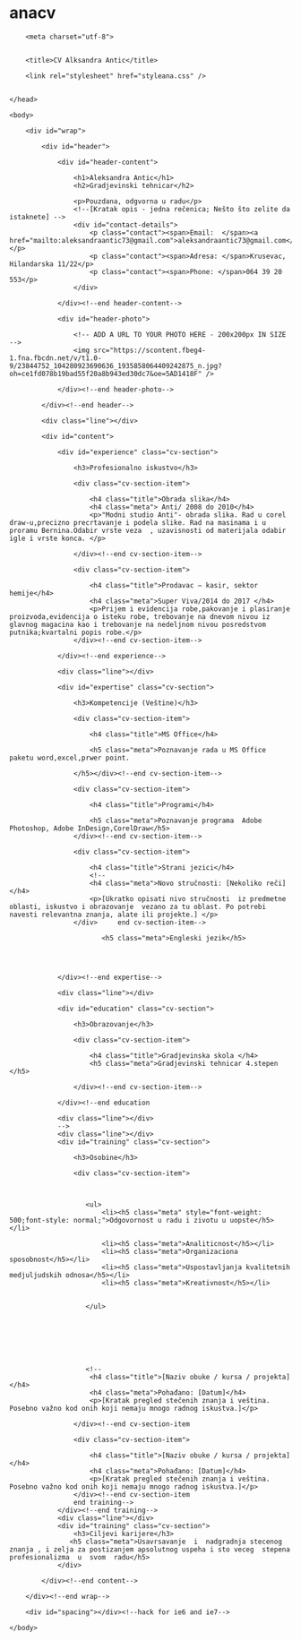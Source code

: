 # anacv
<head>		
		
		<meta charset="utf-8">
		
	
		<title>CV Alksandra Antic</title>
		
		<link rel="stylesheet" href="styleana.css" />
		
		
	</head>
	
	<body>	
		
		<div id="wrap">
		
			<div id="header">
		
				<div id="header-content">					
					
					<h1>Aleksandra Antic</h1>
					<h2>Gradjevinski tehnicar</h2>
				
					<p>Pouzdana, odgvorna u radu</p>
					<!--[Kratak opis - jedna rečenica; Nešto što zelite da istaknete] -->
					<div id="contact-details">										
						<p class="contact"><span>Email:  </span><a href="mailto:aleksandraantic73@gmail.com">aleksandraantic73@gmail.com</a></p>
						<p class="contact"><span>Adresa: </span>Krusevac, Hilandarska 11/22</p>
						<p class="contact"><span>Phone: </span>064 39 20 553</p>
					</div>	
									
				</div><!--end header-content-->
				
				<div id="header-photo">
						
					<!-- ADD A URL TO YOUR PHOTO HERE - 200x200px IN SIZE -->		
					<img src="https://scontent.fbeg4-1.fna.fbcdn.net/v/t1.0-9/23844752_104280923690636_1935858064409242875_n.jpg?oh=ce1fd078b19bad55f20a8b943ed30dc7&oe=5AD1418F" />
					
				</div><!--end header-photo-->
			
			</div><!--end header-->
			
			<div class="line"></div>
			
			<div id="content">
			
				<div id="experience" class="cv-section">
				
					<h3>Profesionalno iskustvo</h3>
					
					<div class="cv-section-item">
					
						<h4 class="title">Obrada slika</h4>
						<h4 class="meta"> Anti/ 2008 do 2010</h4>
						<p>"Modni studio Anti"- obrada slika. Rad u corel draw-u,precizno precrtavanje i podela slike. Rad na masinama i u proramu Bernina.Odabir vrste veza  , uzavisnosti od materijala odabir igle i vrste konca. </p>
						
					</div><!--end cv-section-item-->
					
					<div class="cv-section-item">
					
						<h4 class="title">Prodavac – kasir, sektor hemije</h4>
                        <h4 class="meta">Super Viva/2014 do 2017 </h4>
                        <p>Prijem i evidencija robe,pakovanje i plasiranje proizvoda,evidencija o isteku robe, trebovanje na dnevom nivou iz glavnog magacina kao i trebovanje na nedeljnom nivou posredstvom putnika;kvartalni popis robe.</p>
                    </div><!--end cv-section-item-->					
									
				</div><!--end experience-->
				
				<div class="line"></div>
				
				<div id="expertise" class="cv-section">
				
					<h3>Kompetencije (Veštine)</h3>
					
					<div class="cv-section-item">
					
						<h4 class="title">MS Office</h4>
					  
						<h5 class="meta">Poznavanje rada u MS Office paketu word,excel,prwer point. 
						
					</h5></div><!--end cv-section-item-->
					
					<div class="cv-section-item">
					
						<h4 class="title">Programi</h4>
                        
                        <h5 class="meta">Poznavanje programa  Adobe Photoshop, Adobe InDesign,CorelDraw</h5>
                    </div><!--end cv-section-item-->	
					
					<div class="cv-section-item">
					
						<h4 class="title">Strani jezici</h4>
                        <!--
						<h4 class="meta">Novo stručnosti: [Nekoliko reči]</h4>
                        <p>[Ukratko opisati nivo stručnosti  iz predmetne oblasti, iskustvo i obrazovanje  vezano za tu oblast. Po potrebi navesti relevantna znanja, alate ili projekte.] </p>
                    </div>     end cv-section-item-->
                         
						   <h5 class="meta">Engleski jezik</h5>
						   
						 
						 				
									
				</div><!--end expertise-->
				
				<div class="line"></div>
				
				<div id="education" class="cv-section">
				
					<h3>Obrazovanje</h3>
					
					<div class="cv-section-item">
					
						<h4 class="title">Gradjevinska skola </h4>
						<h5 class="meta">Gradjevinski tehnicar 4.stepen </h5>
						
                    </div><!--end cv-section-item-->					
									
				</div><!--end education
				
				<div class="line"></div>
				-->
				<div class="line"></div>
				<div id="training" class="cv-section">
				
					<h3>Osobine</h3>
					
					<div class="cv-section-item">
					   
					   
					   
					   <ul>
					       <li><h5 class="meta" style="font-weight: 500;font-style: normal;">Odgovornost u radu i zivotu u uopste</h5></li>
						   
						   <li><h5 class="meta">Analiticnost</h5></li>
						   <li><h5 class="meta">Organizaciona sposobnost</h5></li>
						   <li><h5 class="meta">Uspostavljanja kvalitetnih medjuljudskih odnosa</h5></li>
						   <li><h5 class="meta">Kreativnost</h5></li>
					   
					   
					   </ul>
					   
					   
					   
					   
					   
					   
					   
					   <!--
						<h4 class="title">[Naziv obuke / kursa / projekta]</h4>
						<h4 class="meta">Pohađano: [Datum]</h4>
						<p>[Kratak pregled stečenih znanja i veština. Posebno važno kod onih koji nemaju mnogo radnog iskustva.]</p>
						
					</div><!--end cv-section-item
					
					<div class="cv-section-item">
					
						<h4 class="title">[Naziv obuke / kursa / projekta]</h4>
                        <h4 class="meta">Pohađano: [Datum]</h4>
                        <p>[Kratak pregled stečenih znanja i veština. Posebno važno kod onih koji nemaju mnogo radnog iskustva.]</p>
                    </div><!--end cv-section-item	
					end training-->
				</div><!--end training-->
				<div class="line"></div>
				<div id="training" class="cv-section">
				    <h3>Ciljevi karijere</h3>  
				   <h5 class="meta">Usavrsavanje  i  nadgradnja stecenog znanja , i zelja za postizanjem apsolutnog uspeha i sto veceg  stepena  profesionalizma  u  svom  radu</h5>
				</div>
						
			</div><!--end content-->
	
		</div><!--end wrap-->
		
		<div id="spacing"></div><!--hack for ie6 and ie7-->	
		
	</body>	
	
</html>
